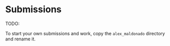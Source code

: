 # Submissions

TODO:

To start your own submissions and work, copy the `alex_maldonado` directory and rename it.
